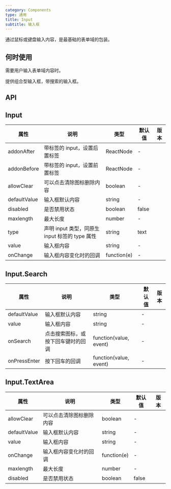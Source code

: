 ```yaml
---
category: Components
type: 通用
title: Input
subtitle: 输入框
---
```


通过鼠标或键盘输入内容，是最基础的表单域的包装。

## 何时使用

需要用户输入表单域内容时。

提供组合型输入框，带搜索的输入框。

## API

## Input

| 属性 | 说明 | 类型 | 默认值 | 版本 |
| --- | --- | --- | --- | --- |
| addonAfter | 带标签的 input，设置后置标签 | ReactNode | - |  |
| addonBefore | 带标签的 input，设置前置标签 | ReactNode | - |  |
| allowClear | 可以点击清除图标删除内容 | boolean | - |  |
| defaultValue | 输入框默认内容 | string | - |  |
| disabled | 是否禁用状态 | boolean | false |  |
| maxlength | 最大长度 | number | - |  |
| type | 声明 input 类型，同原生 input 标签的 type 属性 | string | text |  |
| value | 输入框内容 | string | - |  |
| onChange | 输入框内容变化时的回调 | function(e) | - |  |

## Input.Search

| 属性 | 说明 | 类型 | 默认值 | 版本 |
| --- | --- | --- | --- | --- |
| defaultValue | 输入框默认内容 | string | - |  |
| value | 输入框内容 | string | - |  |
| onSearch | 点击搜索图标，或按下回车键时的回调 | function(value, event) | - |  |
| onPressEnter | 按下回车的回调 | function(value, event) | - |  |

## Input.TextArea

| 属性 | 说明 | 类型 | 默认值 | 版本 |
| --- | --- | --- | --- | --- |
| allowClear | 可以点击清除图标删除内容 | boolean | - |  |
| defaultValue | 输入框默认内容 | string | - |  |
| value | 输入框内容 | string | - |  |
| onChange | 输入框内容变化时的回调 | function(e) | - |  |
| maxlength | 最大长度 | number | - |  |
| disabled | 是否禁用状态 | boolean | false |  |
